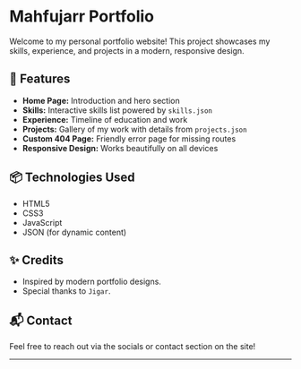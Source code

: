 # Mahfujarr Portfolio

Welcome to my personal portfolio website! This project showcases my skills, experience, and projects in a modern, responsive design.

## 🌟 Features

- **Home Page:** Introduction and hero section
- **Skills:** Interactive skills list powered by `skills.json`
- **Experience:** Timeline of education and work
- **Projects:** Gallery of my work with details from `projects.json`
- **Custom 404 Page:** Friendly error page for missing routes
- **Responsive Design:** Works beautifully on all devices

## 📦 Technologies Used

- HTML5
- CSS3
- JavaScript
- JSON (for dynamic content)

## ✨ Credits

- Inspired by modern portfolio designs.
- Special thanks to `Jigar`.

## 📬 Contact

Feel free to reach out via the socials or contact section on the site!

---
